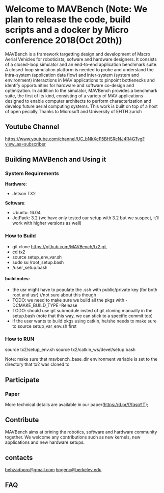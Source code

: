 # Welcome to MAVBench  (Note: We plan to release the code, build scripts and a docker by Micro conference 2018(Oct 20th))
MAVBench is a framework targetting design and development of Macro Aerial Vehicles for roboticists, sofware and hardware designers. It consists of a closed-loop simulator and an end-to-end application
benchmark suite. A closed-loop simulation platform is needed to probe and understand the intra-system (application data flow) and inter-system (system and environment) interactions in MAV applications
to pinpoint bottlenecks and identify opportunities for hardware and software co-design and optimization. In addition to the simulator, MAVBench provides a benchmark suite, the first of its kind,
consisting of a variety of MAV applications designed to enable computer architects to perform characterization and develop future aerial computing systems. This work is built on top of a host of open
pecially Thanks to Microsoft and University of EHTH zurich

## Youtube Channel
https://www.youtube.com/channel/UC_bNkXcP5BHSRcNJ4R4GTvg?view_as=subscriber

## Building MAVBench and Using it

### System Requirements
**Hardware**:  
+ Jetson TX2  

**Software**:  
+ Ubuntu: 16.04  
+ JetPack: 3.2 (we have only tested our setup with 3.2 but we suspect, it'll work with higher versions as well)  


### How to Build
- git clone  https://github.com/MAVBench/tx2.git
- cd tx2
- source setup_env_var.sh
- sudo su /root_setup.bash 
- /user_setup.bash

#### build notes:
- the usr might have to populate the .ssh with public/private key (for both root and usr) //not sure about this though
- TODO: we need to make sure we build all the pkgs with -DCMAKE_BUILD_TYPE=Release
- TODO: should use git submodule insted of git cloning manually in the setup.bash (note that this way,
  we can stick to a specific commit too)
- if the user wants to build pkgs using catkin, he/she needs to make sure to source setup_var_env.sh first

### How to RUN 
source tx2/setup_env.sh 
source tx2/catkin_ws/devel/setup.bash

Note: make sure that mavbench_base_dir environment variable is set
      to the directory that tx2 was cloned to
## Participate
### Paper
More technical details are available in our paper(https://d.pr/f/fqspYT);

## Contribute
MAVBench aims at brining the robotics, software and hardware community together. We welcome any contributions such as new kernels, new applications and new hardware setups.

## contacts
behzadboro@gmail.com
hngenc@berkeley.edu

## FAQ





